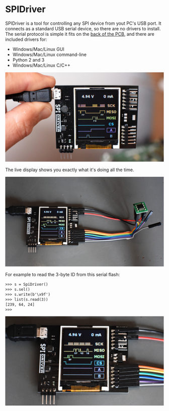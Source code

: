 # SPIDriver

SPIDriver is a tool for controlling any SPI device from yout PC's USB port.
It connects as a standard USB serial device, so there are no drivers to install.
The serial protocol is simple it fits on the [back of the PCB](/images/DSC_1315a.JPG),
and there are included drivers for:

* Windows/Mac/Linux GUI
* Windows/Mac/Linux command-line
* Python 2 and 3
* Windows/Mac/Linux C/C++

![flashexample](/images/DSC_1313a.JPG)

The live display shows you exactly what it's doing all the time.

![flashexample](/images/DSC_1319a.JPG)

For example to read the 3-byte ID from this serial flash:

    >>> s = SpiDriver()
    >>> s.sel()
    >>> s.write(b'\x9f')
    >>> list(s.read(3))
    [239, 64, 24]
    >>>

![flashexample](/images/DSC_1319b.JPG)
